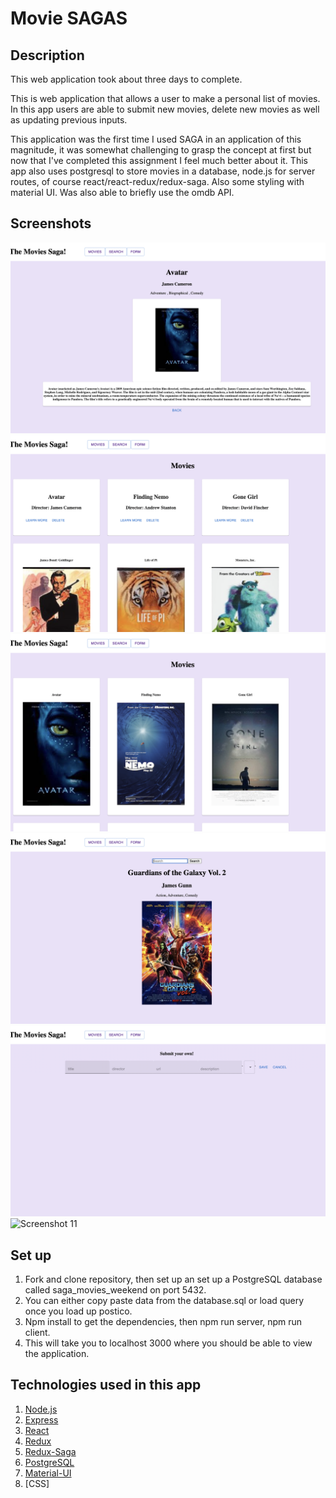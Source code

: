 # Movie SAGAS


## Description
This web application took about three days to complete.

This is web application that allows a user to make a personal list of movies. In this app users are able to submit new movies, delete new movies as well as updating previous inputs.

This application was the first time I used SAGA in an application of this magnitude, it was somewhat challenging to grasp the concept at first but now that I've completed this assignment I feel much better about it. This app also uses postgresql to store movies in a database, node.js for server routes, of course react/react-redux/redux-saga. Also some styling with material UI.
Was also able to briefly use the omdb API.

## Screenshots
![Screenshot 6](screenshot6.png)
![Screenshot 7](screenshot7.png)
![Screenshot 8](screenshot8.png)
![Screenshot 9](screenshot9.png)
![Screenshot 10](screenshot10.png)
![Screenshot 11](screenshot11.png)

## Set up
1. Fork and clone repository, then set up an set up a PostgreSQL database called saga_movies_weekend on port 5432.
2. You can either copy paste data from the database.sql or load query once you load up postico.
3. Npm install to get the dependencies, then npm run server, npm run client.
4. This will take you to localhost 3000 where you should be able to view the application.

## Technologies used in this app
1. [Node.js](https://nodejs.org/en/)
2. [Express](https://expressjs.com/)
3. [React](https://reactjs.org/)
4. [Redux](https://redux.js.org/)
5. [Redux-Saga](https://redux-saga.js.org/)
6. [PostgreSQL](https://www.postgresql.org/)
7. [Material-UI](https://mui.com/)
8. [CSS]
